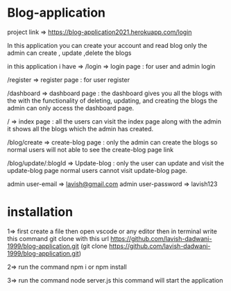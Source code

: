 # Blog-application

project link => https://blog-application2021.herokuapp.com/login

In this application you can create your account and read blog 
only the admin can create , update ,delete  the blogs 

in this application i have =>
/login => login page : for user and admin login

 /register => register page : for user register 
 
 /dashboard => dashboard page :  the dashboard gives you all the blogs with the with the functionality of deleting, updating, and creating the blogs the admin can only access the dashboard page.
 
 /  => index page : all the users can  visit the index page along with the admin it shows all the blogs which the admin has created.
 
/blog/create => create-blog page :  only the admin can create the blogs so normal users will not able to see the create-blog page link

/blog/update/:blogId => Update-blog : only the user can update and  visit the update-blog page normal users cannot visit update-blog page.



admin user-email => lavish@gmail.com
admin user-password => lavish123

# installation
1=>  first create a file then open vscode or any editor then in terminal  write this command  git clone with this url https://github.com/lavish-dadwani-1999/blog-application.git (git clone https://github.com/lavish-dadwani-1999/blog-application.git) 

2=> run the command npm i or npm install

3=> run the command node server.js this command will start the application 


